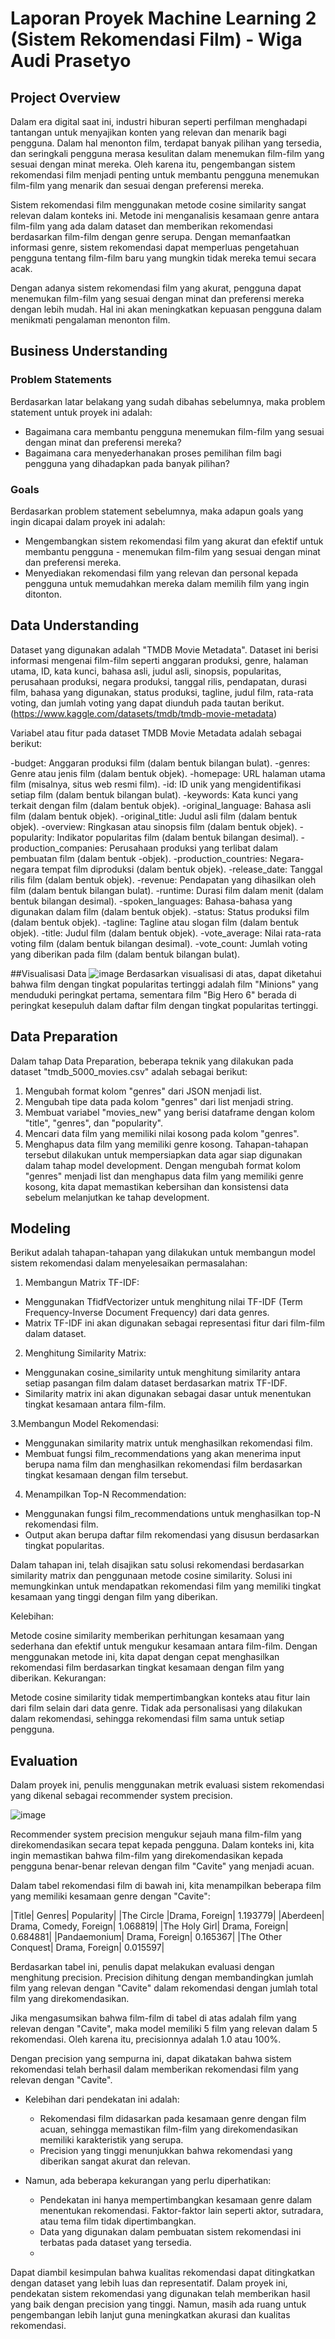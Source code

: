 # Laporan Proyek Machine Learning 2 (Sistem Rekomendasi Film) - Wiga Audi Prasetyo

## Project Overview

Dalam era digital saat ini, industri hiburan seperti perfilman menghadapi tantangan untuk menyajikan konten yang relevan dan menarik bagi pengguna. Dalam hal menonton film, terdapat banyak pilihan yang tersedia, dan seringkali pengguna merasa kesulitan dalam menemukan film-film yang sesuai dengan minat mereka. Oleh karena itu, pengembangan sistem rekomendasi film menjadi penting untuk membantu pengguna menemukan film-film yang menarik dan sesuai dengan preferensi mereka.

Sistem rekomendasi film menggunakan metode cosine similarity sangat relevan dalam konteks ini. Metode ini menganalisis kesamaan genre antara film-film yang ada dalam dataset dan memberikan rekomendasi berdasarkan film-film dengan genre serupa. Dengan memanfaatkan informasi genre, sistem rekomendasi dapat memperluas pengetahuan pengguna tentang film-film baru yang mungkin tidak mereka temui secara acak.

Dengan adanya sistem rekomendasi film yang akurat, pengguna dapat menemukan film-film yang sesuai dengan minat dan preferensi mereka dengan lebih mudah. Hal ini akan meningkatkan kepuasan pengguna dalam menikmati pengalaman menonton film.

## Business Understanding

### Problem Statements
Berdasarkan latar belakang yang sudah dibahas sebelumnya, maka problem statement untuk proyek ini adalah:
- Bagaimana cara membantu pengguna menemukan film-film yang sesuai dengan minat dan preferensi mereka?
- Bagaimana cara menyederhanakan proses pemilihan film bagi pengguna yang dihadapkan pada banyak pilihan?

### Goals

Berdasarkan problem statement sebelumnya, maka adapun goals yang ingin dicapai dalam proyek ini adalah:
- Mengembangkan sistem rekomendasi film yang akurat dan efektif untuk membantu pengguna - menemukan film-film yang sesuai dengan minat dan preferensi mereka.
- Menyediakan rekomendasi film yang relevan dan personal kepada pengguna untuk memudahkan mereka dalam memilih film yang ingin ditonton.

## Data Understanding
Dataset yang digunakan adalah "TMDB Movie Metadata". Dataset ini berisi informasi mengenai film-film seperti anggaran produksi, genre, halaman utama, ID, kata kunci, bahasa asli, judul asli, sinopsis, popularitas, perusahaan produksi, negara produksi, tanggal rilis, pendapatan, durasi film, bahasa yang digunakan, status produksi, tagline, judul film, rata-rata voting, dan jumlah voting yang dapat diunduh pada tautan berikut. (https://www.kaggle.com/datasets/tmdb/tmdb-movie-metadata)

Variabel atau fitur pada dataset TMDB Movie Metadata adalah sebagai berikut:

-budget: Anggaran produksi film (dalam bentuk bilangan bulat).
-genres: Genre atau jenis film (dalam bentuk objek).
-homepage: URL halaman utama film (misalnya, situs web resmi film).
-id: ID unik yang mengidentifikasi setiap film (dalam bentuk bilangan bulat).
-keywords: Kata kunci yang terkait dengan film (dalam bentuk objek).
-original_language: Bahasa asli film (dalam bentuk objek).
-original_title: Judul asli film (dalam bentuk objek).
-overview: Ringkasan atau sinopsis film (dalam bentuk objek).
-popularity: Indikator popularitas film (dalam bentuk bilangan desimal).
-production_companies: Perusahaan produksi yang terlibat dalam pembuatan film (dalam bentuk -objek).
-production_countries: Negara-negara tempat film diproduksi (dalam bentuk objek).
-release_date: Tanggal rilis film (dalam bentuk objek).
-revenue: Pendapatan yang dihasilkan oleh film (dalam bentuk bilangan bulat).
-runtime: Durasi film dalam menit (dalam bentuk bilangan desimal).
-spoken_languages: Bahasa-bahasa yang digunakan dalam film (dalam bentuk objek).
-status: Status produksi film (dalam bentuk objek).
-tagline: Tagline atau slogan film (dalam bentuk objek).
-title: Judul film (dalam bentuk objek).
-vote_average: Nilai rata-rata voting film (dalam bentuk bilangan desimal).
-vote_count: Jumlah voting yang diberikan pada film (dalam bentuk bilangan bulat).

##Visualisasi Data
![image](https://github.com/wigaaudi/ML_Terapan_Dicoding/assets/116898134/8406d4e3-d101-40ef-952a-d8e1bb6e5944)
 Berdasarkan visualisasi di atas, dapat diketahui bahwa film dengan tingkat popularitas tertinggi adalah film "Minions" yang menduduki peringkat pertama, sementara film "Big Hero 6" berada di peringkat kesepuluh dalam daftar film dengan tingkat popularitas tertinggi.
 
## Data Preparation
Dalam tahap Data Preparation, beberapa teknik yang dilakukan pada dataset "tmdb_5000_movies.csv" adalah sebagai berikut:

1. Mengubah format kolom "genres" dari JSON menjadi list.
2. Mengubah tipe data pada kolom "genres" dari list menjadi string.
3. Membuat variabel "movies_new" yang berisi dataframe dengan kolom "title", "genres", dan "popularity".
4. Mencari data film yang memiliki nilai kosong pada kolom "genres".
5. Menghapus data film yang memiliki genre kosong.
Tahapan-tahapan tersebut dilakukan untuk mempersiapkan data agar siap digunakan dalam tahap model development. Dengan mengubah format kolom "genres" menjadi list dan menghapus data film yang memiliki genre kosong, kita dapat memastikan kebersihan dan konsistensi data sebelum melanjutkan ke tahap development.

## Modeling
Berikut adalah tahapan-tahapan yang dilakukan untuk membangun model sistem rekomendasi dalam menyelesaikan permasalahan:

1. Membangun Matrix TF-IDF:

  - Menggunakan TfidfVectorizer untuk menghitung nilai TF-IDF (Term Frequency-Inverse Document Frequency) dari data genres.
  - Matrix TF-IDF ini akan digunakan sebagai representasi fitur dari film-film dalam dataset.

2. Menghitung Similarity Matrix:

  - Menggunakan cosine_similarity untuk menghitung similarity antara setiap pasangan film dalam dataset berdasarkan matrix TF-IDF.
  - Similarity matrix ini akan digunakan sebagai dasar untuk menentukan tingkat kesamaan antara film-film.

3.Membangun Model Rekomendasi:

  - Menggunakan similarity matrix untuk menghasilkan rekomendasi film.
  - Membuat fungsi film_recommendations yang akan menerima input berupa nama film dan menghasilkan rekomendasi film berdasarkan tingkat kesamaan dengan film tersebut.

4. Menampilkan Top-N Recommendation:

  - Menggunakan fungsi film_recommendations untuk menghasilkan top-N rekomendasi film.
  - Output akan berupa daftar film rekomendasi yang disusun berdasarkan tingkat popularitas.

Dalam tahapan ini, telah disajikan satu solusi rekomendasi berdasarkan similarity matrix dan penggunaan metode cosine similarity. Solusi ini memungkinkan untuk mendapatkan rekomendasi film yang memiliki tingkat kesamaan yang tinggi dengan film yang diberikan.

Kelebihan:

Metode cosine similarity memberikan perhitungan kesamaan yang sederhana dan efektif untuk mengukur kesamaan antara film-film.
Dengan menggunakan metode ini, kita dapat dengan cepat menghasilkan rekomendasi film berdasarkan tingkat kesamaan dengan film yang diberikan.
Kekurangan:

Metode cosine similarity tidak mempertimbangkan konteks atau fitur lain dari film selain dari data genre.
Tidak ada personalisasi yang dilakukan dalam rekomendasi, sehingga rekomendasi film sama untuk setiap pengguna.

## Evaluation
Dalam proyek ini, penulis menggunakan metrik evaluasi sistem rekomendasi yang dikenal sebagai recommender system precision.

![image](https://github.com/wigaaudi/ML_Terapan_Dicoding/assets/116898134/db6ac071-456a-4831-9e2a-142020632c73)

Recommender system precision mengukur sejauh mana film-film yang direkomendasikan secara tepat kepada pengguna. Dalam konteks ini, kita ingin memastikan bahwa film-film yang direkomendasikan kepada pengguna benar-benar relevan dengan film "Cavite" yang menjadi acuan.

Dalam tabel rekomendasi film di bawah ini, kita menampilkan beberapa film yang memiliki kesamaan genre dengan "Cavite":

|Title|	Genres|	Popularity|
|The Circle	|Drama, Foreign|	1.193779|
|Aberdeen|	Drama, Comedy, Foreign|	1.068819|
|The Holy Girl|	Drama, Foreign|	0.684881|
|Pandaemonium|	Drama, Foreign|	0.165367|
|The Other Conquest|	Drama, Foreign|	0.015597|

Berdasarkan tabel ini, penulis dapat melakukan evaluasi dengan menghitung precision. Precision dihitung dengan membandingkan jumlah film yang relevan dengan "Cavite" dalam rekomendasi dengan jumlah total film yang direkomendasikan.

Jika mengasumsikan bahwa film-film di tabel di atas adalah film yang relevan dengan "Cavite", maka model memiliki 5 film yang relevan dalam 5 rekomendasi. Oleh karena itu, precisionnya adalah 1.0 atau 100%.

Dengan precision yang sempurna ini, dapat dikatakan bahwa sistem rekomendasi telah berhasil dalam memberikan rekomendasi film yang relevan dengan "Cavite".

- Kelebihan dari pendekatan ini adalah:

  - Rekomendasi film didasarkan pada kesamaan genre dengan film acuan, sehingga memastikan film-film yang direkomendasikan memiliki karakteristik yang serupa.
  - Precision yang tinggi menunjukkan bahwa rekomendasi yang diberikan sangat akurat dan relevan.

- Namun, ada beberapa kekurangan yang perlu diperhatikan:

  - Pendekatan ini hanya mempertimbangkan kesamaan genre dalam menentukan rekomendasi. Faktor-faktor lain seperti aktor, sutradara, atau tema film tidak dipertimbangkan.
  - Data yang digunakan dalam pembuatan sistem rekomendasi ini terbatas pada dataset yang tersedia.
  - 
Dapat diambil kesimpulan bahwa kualitas rekomendasi dapat ditingkatkan dengan dataset yang lebih luas dan representatif.
Dalam proyek ini, pendekatan sistem rekomendasi yang digunakan telah memberikan hasil yang baik dengan precision yang tinggi. Namun, masih ada ruang untuk pengembangan lebih lanjut guna meningkatkan akurasi dan kualitas rekomendasi.
